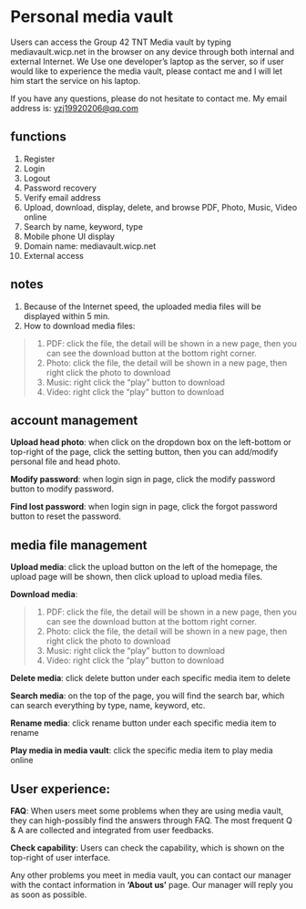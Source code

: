 # Personal media vault
Users can access the Group 42 TNT Media vault by typing mediavault.wicp.net in the browser on any device through both internal and external Internet. We Use one developer’s laptop as the server, so if user would like to experience the media vault, please contact me and I will let him start the service on his laptop.

If you have any questions, please do not hesitate to contact me.
My email address is: yzj19920206@qq.com
## functions
1)	Register
2)	Login
3)	Logout
4)	Password recovery
5)	Verify email address
6)	Upload, download, display, delete, and browse PDF, Photo, Music, Video online
7)	Search by name, keyword, type
8)	Mobile phone UI display
9)	Domain name: mediavault.wicp.net
10)	External access
## notes
1.	Because of the Internet speed, the uploaded media files will be displayed within 5 min.
2.	How to download media files:
>1)	PDF: click the file, the detail will be shown in a new page, then you can see the download button at the bottom right corner.
>2)	Photo: click the file, the detail will be shown in a new page, then right click the photo to download
>3)	Music: right click the “play” button to download
>4)	Video: right click the “play” button to download
## account management
<B>Upload head photo</B>: when click on the dropdown box on the left-bottom or top-right of the page, click the setting button, then you can add/modify personal file and head photo.

<B>Modify password</B>: when login sign in page, click the modify password button to modify password.

<B>Find lost password</B>: when login sign in page, click the forgot password button to reset the password.
## media file management
<B>Upload media</B>: click the upload button on the left of the homepage, the upload page will be shown, then click upload to upload media files.

<B>Download media</B>: 
>1)	PDF: click the file, the detail will be shown in a new page, then you can see the download button at the bottom right corner.
>2)	Photo: click the file, the detail will be shown in a new page, then right click the photo to download
>3)	Music: right click the “play” button to download
>4)	Video: right click the “play” button to download

<B>Delete media</B>: click delete button under each specific media item to delete

<B>Search media</B>: on the top of the page, you will find the search bar, which can search everything by type, name, keyword, etc.

<B>Rename media</B>: click rename button under each specific media item to rename

<B>Play media in media vault</B>: click the specific media item to play media online
## User experience:
<B>FAQ</B>: When users meet some problems when they are using media vault, they can high-possibly find the answers through FAQ. The most frequent Q & A are collected and integrated from user feedbacks.

<B>Check capability</B>: Users can check the capability, which is shown on the top-right of user interface. 



Any other problems you meet in media vault, you can contact our manager with the contact information in <B>‘About us’</B> page. Our manager will reply you as soon as possible.

